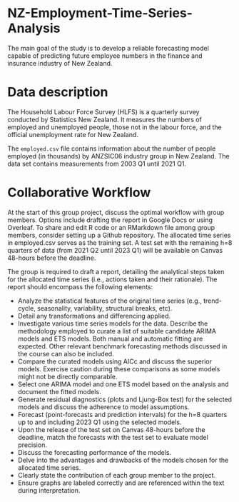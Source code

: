 # NZ-Employment-Time-Series-Analysis
The main goal of the study is to develop a reliable forecasting model capable of predicting future employee numbers in the finance and insurance industry of New Zealand. 

# **Data description**

The Household Labour Force Survey (HLFS) is a quarterly survey conducted by Statistics New Zealand. It measures the numbers of employed and unemployed people, those not in the labour force, and the official unemployment rate for New Zealand.

The `employed.csv` file contains information about the number of people employed (in thousands) by ANZSIC06 industry group in New Zealand. The data set contains measurements from 2003 Q1 until 2021 Q1.

# Collaborative Workflow

At the start of this group project, discuss the optimal workflow with group members. Options include drafting the report in Google Docs or using Overleaf. To share and edit R code or an RMarkdown file among group members, consider setting up a Github repository.
The allocated time series in employed.csv serves as the training set. A test set with the remaining h=8 quarters of data (from 2021 Q2 until 2023 Q1) will be available on Canvas 48-hours before the deadline.

The group is required to draft a report, detailing the analytical steps taken for the allocated time series (i.e., actions taken and their rationale). The report should encompass the following elements:

- Analyze the statistical features of the original time series (e.g., trend-cycle, seasonality, variability, structural breaks, etc).
- Detail any transformations and differencing applied.
- Investigate various time series models for the data. Describe the methodology employed to curate a list of suitable candidate ARIMA models and ETS models. Both manual and automatic fitting are expected. Other relevant benchmark forecasting methods discussed in the course can also be included.
- Compare the curated models using AICc and discuss the superior models. Exercise caution during these comparisons as some models might not be directly comparable.
- Select one ARIMA model and one ETS model based on the analysis and document the fitted models.
- Generate residual diagnostics (plots and Ljung-Box test) for the selected models and discuss the adherence to model assumptions.
- Forecast (point-forecasts and prediction intervals) for the h=8 quarters up to and including 2023 Q1 using the selected models.
- Upon the release of the test set on Canvas 48-hours before the deadline, match the forecasts with the test set to evaluate model precision.
- Discuss the forecasting performance of the models.
- Delve into the advantages and drawbacks of the models chosen for the allocated time series.
- Clearly state the contribution of each group member to the project.
- Ensure graphs are labeled correctly and are referenced within the text during interpretation.
